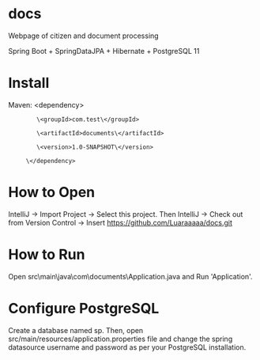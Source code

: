 # docs
Webpage of citizen and document processing

Spring Boot + SpringDataJPA + Hibernate + PostgreSQL 11 

# Install
Maven: 
      \<dependency>

            \<groupId>com.test\</groupId>
            
            \<artifactId>documents\</artifactId>
            
            \<version>1.0-SNAPSHOT\</version>
            
         \</dependency>
         
# How to Open
IntelliJ -> Import Project -> Select this project. Then IntelliJ -> Check out from Version Control -> Insert https://github.com/Luaraaaaa/docs.git

# How to Run
Open src\main\java\com\documents\Application.java and Run 'Application'.

# Configure PostgreSQL
Create a database named sp. Then, open src/main/resources/application.properties file and change the spring datasource username and password as per your PostgreSQL installation.
